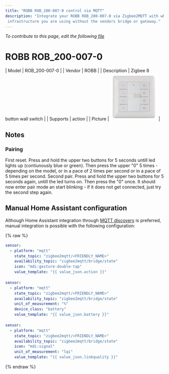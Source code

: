 ```yaml
---
title: "ROBB ROB_200-007-0 control via MQTT"
description: "Integrate your ROBB ROB_200-007-0 via Zigbee2MQTT with whatever smart home
 infrastructure you are using without the vendors bridge or gateway."
---
```


*To contribute to this page, edit the following
[file](https://github.com/Koenkk/zigbee2mqtt.io/blob/master/docs/devices/ROB_200-007-0.md)*

# ROBB ROB_200-007-0

| Model | ROB_200-007-0  |
| Vendor  | ROBB  |
| Description | Zigbee 8 button wall switch |
| Supports | action |
| Picture | ![ROBB ROB_200-007-0](../images/devices/ROB_200-007-0.jpg) |

## Notes


### Pairing
First reset. Press and hold the upper two buttons for 5 seconds untill led lights up (contiunously blue or green). Then press the upper "0" 5 times - depending on the model, or in a pace of 2 times per second or in a pace of 5 times per second. Second pair. Press and hold the upper two buttons for 5 seconds again, untill the led turns on. Then press the "0" once. It should now enter pair mode an start blinking - if it does not get connected, just try the second step again.


## Manual Home Assistant configuration
Although Home Assistant integration through [MQTT discovery](../integration/home_assistant) is preferred,
manual integration is possible with the following configuration:


{% raw %}
```yaml
sensor:
  - platform: "mqtt"
    state_topic: "zigbee2mqtt/<FRIENDLY_NAME>"
    availability_topic: "zigbee2mqtt/bridge/state"
    icon: "mdi:gesture-double-tap"
    value_template: "{{ value_json.action }}"

sensor:
  - platform: "mqtt"
    state_topic: "zigbee2mqtt/<FRIENDLY_NAME>"
    availability_topic: "zigbee2mqtt/bridge/state"
    unit_of_measurement: "%"
    device_class: "battery"
    value_template: "{{ value_json.battery }}"

sensor:
  - platform: "mqtt"
    state_topic: "zigbee2mqtt/<FRIENDLY_NAME>"
    availability_topic: "zigbee2mqtt/bridge/state"
    icon: "mdi:signal"
    unit_of_measurement: "lqi"
    value_template: "{{ value_json.linkquality }}"
```
{% endraw %}



